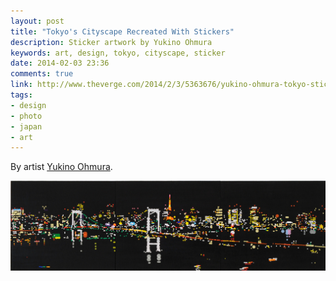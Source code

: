 ```yaml
---
layout: post
title: "Tokyo's Cityscape Recreated With Stickers"
description: Sticker artwork by Yukino Ohmura
keywords: art, design, tokyo, cityscape, sticker
date: 2014-02-03 23:36
comments: true
link: http://www.theverge.com/2014/2/3/5363676/yukino-ohmura-tokyo-sticker-artwork
tags: 
- design
- photo
- japan
- art
---
```


By artist [Yukino Ohmura](http://yukinoart.wix.com/home#!__news).

![Rainbow Bridge](/assets/tokyo-sticker.jpg)